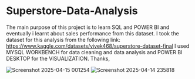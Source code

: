# Superstore-Data-Analysis
The main purpose of this project is to learn SQL and POWER BI and eventually i learnt about sales performance from this dataset.
I took the dataset for this analysis from the following link:
    https://www.kaggle.com/datasets/vivek468/superstore-dataset-final
I used MYSQL WORKBENCH for data cleaning and data analysis and POWER BI DESKTOP for the VISUALIZATION.
Thanks,

![Screenshot 2025-04-15 001254](https://github.com/user-attachments/assets/ab42fd64-59a9-4834-8ae6-c8eaf3f741ea)
![Screenshot 2025-04-14 235818](https://github.com/user-attachments/assets/244c1b77-3b7e-453d-ae3e-9e4452c5d4d1)

